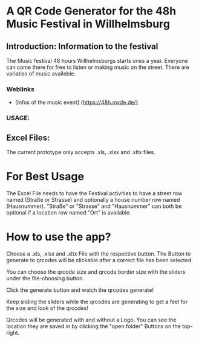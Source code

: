 # A QR Code Generator for the 48h Music Festival in Willhelmsburg

## Introduction: Information to the festival
The Music festival 48 hours Willhelmsburgs starts ones a year.
Everyone can come there for free to listen or making music on the street.
There are variaties of music availeble.

### Weblinks
- [Infos of the music event] {https://48h.mvde.de/}


### USAGE:
## Excel Files:
The current prototype only accepts .xls, .xlsx and .xltx files.
# For Best Usage
The Excel File needs to have the Festival activities to have a street row named (Straße or Strasse) and optionally a house number row named (Hausnummer).
"Straße" or "Strasse" and "Hausnummer" can both be optional if a location row named "Ort" is available.

# How to use the app?

Choose a .xls, .xlsx and .xltx File with the respective button.
The Button to generate to qrcodes will be clickable after a correct file has been selected.

You can choose the qrcode size and qrcode border size with the sliders under the file-choosing button.

Click the generate button and watch the qrcodes generate!

Keep sliding the sliders while the qrcodes are generating to get a feel for the size and look of the qrcodes!

Qrcodes will be generated with and without a Logo.
You can see the location they are saved in by clicking the "open folder" Buttons on the top-right.


